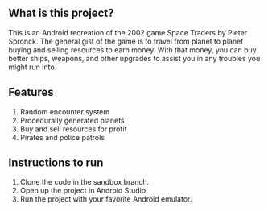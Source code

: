 

## What is this project?
This is an Android recreation of the 2002 game Space Traders by Pieter Spronck. The general gist of the game
is to travel from planet to planet buying and selling resources to earn money. With that money, you can 
buy better ships, weapons, and other upgrades to assist you in any troubles you might run into.


## Features

1. Random encounter system
2. Procedurally generated planets
3. Buy and sell resources for profit
4. Pirates and police patrols

## Instructions to run
1. Clone the code in the sandbox branch.
2. Open up the project in Android Studio
3. Run the project with your favorite Android emulator.
